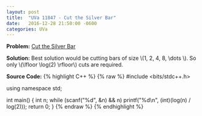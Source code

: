 ```yaml
---
layout: post
title:  "UVa 11847 - Cut the Silver Bar"
date:   2016-12-28 21:50:00 -0600
categories: UVa
---
```


**Problem:** [Cut the Silver Bar]

**Solution:**
Best solution would be cutting bars of size \\(1, 2, 4, 8, \dots \\). So only
\\(\lfloor \log(2) \rfloor\\) cuts are required.


**Source Code:**
{% highlight C++ %}
{% raw %}
#include <bits/stdc++.h>

using namespace std;

int main() {
    int n;
    while (scanf("%d", &n) && n)
        printf("%d\n", (int)(log(n) / log(2)));
    return 0;
}
{% endraw %}
{% endhighlight %}

[Cut the Silver Bar]:https://uva.onlinejudge.org/index.php?option=com_onlinejudge&Itemid=8&category=24&page=show_problem&problem=2947
